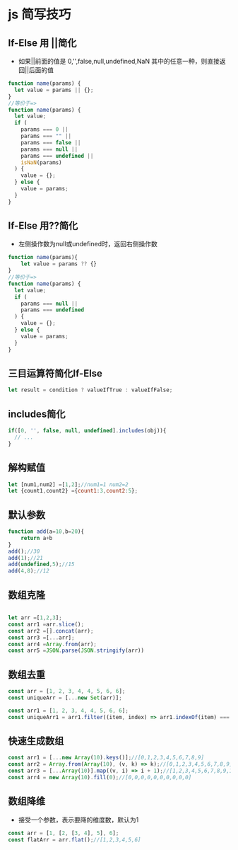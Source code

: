 # js 简写技巧

## If-Else 用 ||简化

- 如果||前面的值是 0,'',false,null,undefined,NaN 其中的任意一种，则直接返回||后面的值

```js
function name(params) {
  let value = params || {};
}
//等价于=>
function name(params) {
  let value;
  if (
    params === 0 ||
    params === "" ||
    params === false ||
    params === null ||
    params === undefined ||
    isNaN(params)
  ) {
    value = {};
  } else {
    value = params;
  }
}
```  

## If-Else 用??简化  
- 左侧操作数为null或undefined时，返回右侧操作数 
```js
function name(params){
    let value = params ?? {}
}
//等价于=>  
function name(params) {
  let value;
  if (
    params === null ||
    params === undefined
  ) {
    value = {};
  } else {
    value = params;
  }
}
``` 

## 三目运算符简化If-Else  
```js
let result = condition ? valueIfTrue : valueIfFalse;
```  

## includes简化  
```js
if([0, '', false, null, undefined].includes(obj)){
  // ...
}
```


## 解构赋值  
```js
let [num1,num2] =[1,2];//num1=1 num2=2
let {count1,count2} ={count1:3,count2:5};
```  

## 默认参数  
```js
function add(a=10,b=20){
    return a+b
}
add();//30
add(1);//21
add(undefined,5);//15
add(4,8);//12
```    

## 数组克隆  
```js

let arr =[1,2,3];
const arr1 =arr.slice();
const arr2 =[].concat(arr);
const arr3 =[...arr];
const arr4 =Array.from(arr);
const arr5 =JSON.parse(JSON.stringify(arr))
```  

## 数组去重  
```js
const arr = [1, 2, 3, 4, 4, 5, 6, 6];
const uniqueArr = [...new Set(arr)];

const arr1 = [1, 2, 3, 4, 4, 5, 6, 6];
const uniqueArr1 = arr1.filter((item, index) => arr1.indexOf(item) === index);
```  

## 快速生成数组  
```js
const arr1 = [...new Array(10).keys()];//[0,1,2,3,4,5,6,7,8,9]
const arr2 = Array.from(Array(10), (v, k) => k);//[0,1,2,3,4,5,6,7,8,9]
const arr3 = [...Array(10)].map((v, i) => i + 1);//[1,2,3,4,5,6,7,8,9,10]
const arr4 = new Array(10).fill(0);//[0,0,0,0,0,0,0,0,0,0]
```

## 数组降维  
- 接受一个参数，表示要降的维度数，默认为1
```js
const arr = [1, [2, [3, 4], 5], 6];
const flatArr = arr.flat();//[1,2,3,4,5,6]
```
